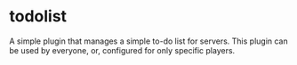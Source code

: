 # todolist
A simple plugin that manages a simple to-do list for servers. This plugin can be used by everyone, or, configured for only specific players.
